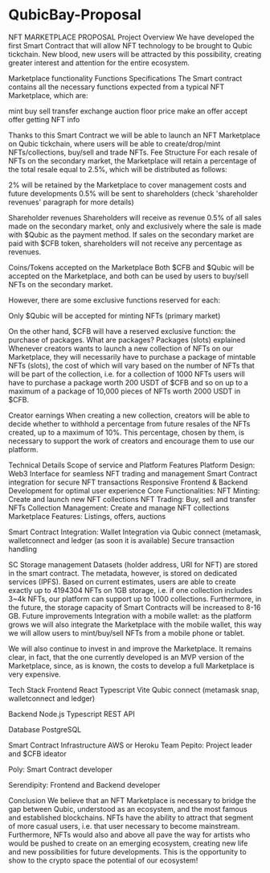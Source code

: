 # QubicBay-Proposal
NFT MARKETPLACE PROPOSAL
Project Overview
We have developed the first Smart Contract that will allow NFT technology to be brought to Qubic tickchain. New blood, new users will be attracted by this possibility, creating greater interest and attention for the entire ecosystem.

Marketplace functionality
Functions Specifications
The Smart contract contains all the necessary functions expected from a typical NFT Marketplace, which are: 

mint
buy
sell
transfer
exchange
auction
floor price
make an offer
accept offer
getting NFT info

Thanks to this Smart Contract we will be able to launch an NFT Marketplace on Qubic tickchain, where users will be able to create/drop/mint NFTs/collections, buy/sell and trade NFTs.
Fee Structure
For each resale of NFTs on the secondary market, the Marketplace will retain a percentage of the total resale equal to 2.5%, which will be distributed as follows: 

2% will be retained by the Marketplace to cover management costs and future developments
0.5% will be sent to shareholders (check 'shareholder revenues' paragraph for more details)

Shareholder revenues
Shareholders will receive as revenue 0.5% of all sales made on the secondary market, only and exclusively where the sale is made with $Qubic as the payment method. 
If sales on the secondary market are paid with $CFB token, shareholders will not receive any percentage as revenues.

Coins/Tokens accepted on the Marketplace
Both $CFB and $Qubic will be accepted on the Marketplace, and both can be used by users to buy/sell NFTs on the secondary market.

However, there are some exclusive functions reserved for each: 

Only $Qubic will be accepted for minting NFTs (primary market)

On the other hand, $CFB will have a reserved exclusive function: the purchase of packages.
What are packages?
Packages (slots) explained
Whenever creators wants to launch a new collection of NFTs on our Marketplace, they will necessarily have to purchase a package of mintable NFTs (slots), the cost of which will vary based on the number of NFTs that will be part of the collection, i.e. for a collection of 1000 NFTs users will have to purchase a package worth 200 USDT of $CFB and so on up to a maximum of a package of 10,000 pieces of NFTs worth 2000 USDT in $CFB. 
 

Creator earnings
When creating a new collection, creators will be able to decide whether to withhold a percentage from future resales of the NFTs created, up to a maximum of 10%. This percentage, chosen by them, is necessary to support the work of creators and encourage them to use our platform.

Technical Details
Scope of service and Platform Features
Platform Design:
Web3 Interface for seamless NFT trading and management
Smart Contract integration for secure NFT transactions
Responsive Frontend & Backend Development for optimal user experience
Core Functionalities:
NFT Minting: Create and launch new NFT collections
NFT Trading: Buy, sell and transfer NFTs
Collection Management: Create and manage NFT collections
Marketplace Features: Listings, offers, auctions

Smart Contract Integration:
Wallet Integration via Qubic connect (metamask, walletconnect and ledger  (as soon it is available)
Secure transaction handling
 
SC Storage management
Datasets (holder address, URI for NFT) are stored in the smart contract. The metadata, however, is stored on dedicated services (IPFS). Based on current estimates, users are able to create exactly up to 4194304 NFTs on 1GB storage, i.e. if one collection includes 3~4k NFTs, our platform can support up to 1000 collections. Furthermore, in the future, the storage capacity of Smart Contracts will be increased to 8-16 GB.
Future improvements
Integration with a mobile wallet: as the platform grows we will also integrate the Marketplace with the mobile wallet, this way we will allow users to mint/buy/sell NFTs from a mobile phone or tablet.

We will also continue to invest in and improve the Marketplace. It remains clear, in fact, that the one currently developed is an MVP version of the Marketplace, since, as is known, the costs to develop a full Marketplace is very expensive.

Tech Stack
Frontend 
React
Typescript
Vite
Qubic connect (metamask snap, walletconnect and ledger)

Backend
Node.js
Typescript
REST API

Database
PostgreSQL

Smart Contract
Infrastructure
AWS or Heroku
Team
Pepito: Project leader and $CFB ideator 

Poly: Smart Contract developer 

Serendipity: Frontend and Backend developer 

Conclusion
We believe that an NFT Marketplace is necessary to bridge the gap between Qubic, understood as an ecosystem, and the most famous and established blockchains. NFTs have the ability to attract that segment of more casual users, i.e. that user necessary to become mainstream. Furthermore, NFTs would also and above all pave the way for artists who would be pushed to create on an emerging ecosystem, creating new life and new possibilities for future developments. This is the opportunity to show to the crypto space the potential of our ecosystem!
